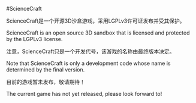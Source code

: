 #ScienceCraft

ScienceCraft是一个开源3D沙盒游戏，采用LGPLv3许可证发布并受其保护。

ScienceCraft is an open source 3D sandbox that is licensed and protected by the LGPLv3 license.

注意，ScienceCraft只是一个开发代号，该游戏的名称由最终版本决定。

Note that ScienceCraft is only a development code whose name is determined by the final version.

目前的游戏暂未发布，敬请期待！

The current game has not yet released, please look forward to!
